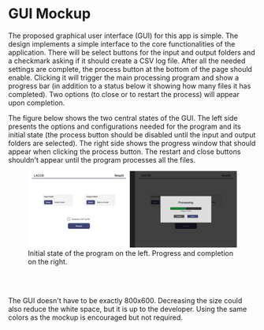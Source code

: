 # GUI Mockup
The proposed graphical user interface (GUI) for this app is simple. The design implements a simple interface to the core functionalities of the application. There will be select buttons for the input and output folders and a checkmark asking if it should create a CSV log file. After all the needed settings are complete, the process button at the bottom of the page should enable. Clicking it will trigger the main processing program and show a progress bar (in addition to a status below it showing how many files it has completed). Two options (to close or to restart the process) will appear upon completion.

The figure below shows the two central states of the GUI. The left side presents the options and configurations needed for the program and its initial state (the process button should be disabled until the input and output folders are selected). The right side shows the progress window that should appear when clicking the process button. The restart and close buttons shouldn't appear until the program processes all the files.

<figure>
    <img src="imgs/mockup.png">
    <figcaption>Initial state of the program on the left. Progress and completion on the right.</figcaption>
</figure>

<br />
<br />

The GUI doesn't have to be exactly 800x600. Decreasing the size could also reduce the white space, but it is up to the developer. Using the same colors as the mockup is encouraged but not required.
